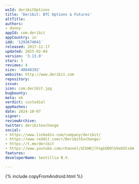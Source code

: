 ```yaml
---
wsId: deribitOptions
title: 'Deribit: BTC Options & Futures'
altTitle: 
authors:
- danny
appId: com.deribit
appCountry: in
idd: '1293674041'
released: 2017-11-17
updated: 2025-02-04
version: '3.13.0'
stars: 5
reviews: 4
size: '48648192'
website: http://www.deribit.com
repository: 
issue: 
icon: com.deribit.jpg
bugbounty: 
meta: ok
verdict: custodial
appHashes: 
date: 2024-10-07
signer: 
reviewArchive: 
twitter: deribitexchange
social:
- https://www.linkedin.com/company/deribit/
- https://www.reddit.com/r/DeribitExchange/
- https://t.me/deribit
- https://www.youtube.com/channel/UCbHKjlFogkOD0lUVeb5CsGA
features: 
developerName: Sentillia B.V.

---
```


{% include copyFromAndroid.html %}